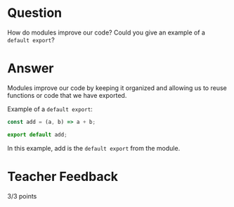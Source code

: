 # Question
How do modules improve our code? Could you give an example of a `default export`?

# Answer

Modules improve our code by keeping it organized and allowing us to reuse functions or code that we have exported.

Example of a `default export`:

```js
const add = (a, b) => a + b;

export default add;
```
In this example, add is the `default export` from the module.
# Teacher Feedback

3/3 points